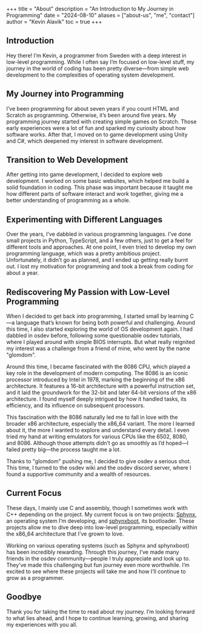 +++
title = "About"
description = "An Introduction to My Journey in Programming"
date = "2024-08-10"
aliases = ["about-us", "me", "contact"]
author = "Kevin Alavik"
toc = true
+++

## Introduction

Hey there! I’m Kevin, a programmer from Sweden with a deep interest in low-level programming. While I often say I’m focused on low-level stuff, my journey in the world of coding has been pretty diverse—from simple web development to the complexities of operating system development.

## My Journey into Programming

I’ve been programming for about seven years if you count HTML and Scratch as programming. Otherwise, it’s been around five years. My programming journey started with creating simple games on Scratch. Those early experiences were a lot of fun and sparked my curiosity about how software works. After that, I moved on to game development using Unity and C#, which deepened my interest in software development.

## Transition to Web Development

After getting into game development, I decided to explore web development. I worked on some basic websites, which helped me build a solid foundation in coding. This phase was important because it taught me how different parts of software interact and work together, giving me a better understanding of programming as a whole.

## Experimenting with Different Languages

Over the years, I’ve dabbled in various programming languages. I’ve done small projects in Python, TypeScript, and a few others, just to get a feel for different tools and approaches. At one point, I even tried to develop my own programming language, which was a pretty ambitious project. Unfortunately, it didn’t go as planned, and I ended up getting really burnt out. I lost my motivation for programming and took a break from coding for about a year.

## Rediscovering My Passion with Low-Level Programming

When I decided to get back into programming, I started small by learning C—a language that’s known for being both powerful and challenging. Around this time, I also started exploring the world of OS development again. I had dabbled in osdev before, following some questionable osdev tutorials, where I played around with simple BIOS interrupts. But what really reignited my interest was a challenge from a friend of mine, who went by the name "glomdom".

Around this time, I became fascinated with the 8086 CPU, which played a key role in the development of modern computing. The 8086 is an iconic processor introduced by Intel in 1978, marking the beginning of the x86 architecture. It features a 16-bit architecture with a powerful instruction set, and it laid the groundwork for the 32-bit and later 64-bit versions of the x86 architecture. I found myself deeply intrigued by how it handled tasks, its efficiency, and its influence on subsequent processors.

This fascination with the 8086 naturally led me to fall in love with the broader x86 architecture, especially the x86_64 variant. The more I learned about it, the more I wanted to explore and understand every detail. I even tried my hand at writing emulators for various CPUs like the 6502, 8080, and 8086. Although those attempts didn’t go as smoothly as I’d hoped—I failed pretty big—the process taught me a lot.

Thanks to "glomdom" pushing me, I decided to give osdev a serious shot. This time, I turned to the osdev wiki and the osdev discord server, where I found a supportive community and a wealth of resources.

## Current Focus

These days, I mainly use C and assembly, though I sometimes work with C++ depending on the project. My current focus is on two projects: [Sphynx](https://github.com/sphynxos/sphynx), an operating system I’m developing, and [sphynxboot](https://github.com/sphynxsboot), its bootloader. These projects allow me to dive deep into low-level programming, especially within the x86_64 architecture that I’ve grown to love.

Working on various operating systems (such as Sphynx and sphynxboot) has been incredibly rewarding. Through this journey, I’ve made many friends in the osdev community—people I truly appreciate and look up to. They’ve made this challenging but fun journey even more worthwhile. I’m excited to see where these projects will take me and how I’ll continue to grow as a programmer.

## Goodbye

Thank you for taking the time to read about my journey. I’m looking forward to what lies ahead, and I hope to continue learning, growing, and sharing my experiences with you all.
